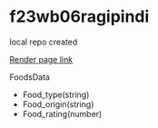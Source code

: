 # f23wb06ragipindi
local repo created

[Render page link](https://f23wb06ragipindi.onrender.com/)

FoodsData
- Food_type(string)
- Food_origin(string)
- Food_rating(number)
